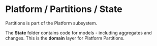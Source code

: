 # Platform / Partitions / State

Partitions is part of the Platform subsystem.
  
The **State** folder contains code for models - including aggregates and changes. This is the **domain** layer for Platform Partitions.
